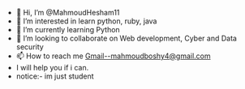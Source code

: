 - 👋 Hi, I’m @MahmoudHesham11
- 👀 I’m interested in learn python, ruby, java
- 🌱 I’m currently learning Python
- 💞️ I’m looking to collaborate on Web development, Cyber and Data security
- 📫 How to reach me Gmail--mahmoudboshy4@gmail.com
- I will help you if i can.
- notice:- im just student

<!---
MahmoudHesham11/MahmoudHesham11 is a ✨ special ✨ repository because its `README.md` (this file) appears on your GitHub profile.
You can click the Preview link to take a look at your changes.
--->
